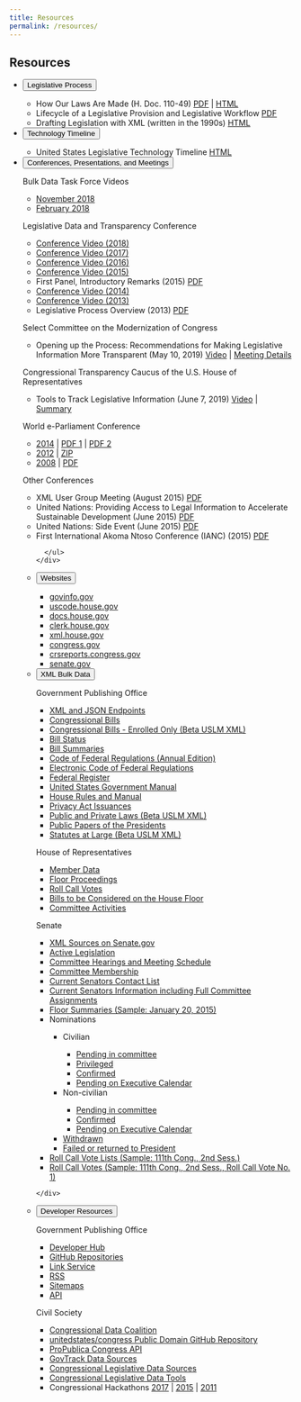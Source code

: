```yaml
---
title: Resources
permalink: /resources/
---
```


<div class="usa-grid-full">
<h2>Resources</h2>
<ul class="usa-accordion">
    <li>
    <button class="usa-accordion-button"
      aria-expanded="true"
      aria-controls="a1">
   Legislative Process
    </button>
    <div id="a1" class="usa-accordion-content">
             <ul><li>How Our Laws Are Made (H. Doc. 110-49) <a href="https://www.govinfo.gov/content/pkg/CDOC-110hdoc49/pdf/CDOC-110hdoc49.pdf">PDF</a> | <a href="https://www.congress.gov/resources/display/content/How+Our+Laws+Are+Made+-+Learn+About+the+Legislative+Process">HTML</a></li>
               <li>Lifecycle of a Legislative Provision and Legislative Workflow <a href="{{ site.baseurl }}/resources/lifecycle-legislative-provision-released-01.pdf">PDF</a></li>
       <li>Drafting Legislation with XML (written in the 1990s) <a href="http://xml.house.gov/drafting.htm">HTML</a></li>    
        </ul>
    </div>
  </li>
     <li>
    <button class="usa-accordion-button"
      aria-expanded="true"
      aria-controls="a2">
     Technology Timeline
    </button>
    <div id="a2" class="usa-accordion-content">
             <ul>   
       <li>United States Legislative Technology Timeline <a href="http://xml.house.gov/resources/TechTimeline.htm">HTML</a></li>       
      </ul>
    </div>
  </li>
  
  
  
  
  
  <li>
    <button class="usa-accordion-button"
      aria-expanded="false"
      aria-controls="a3">
    Conferences, Presentations, and Meetings
    </button>
    <div id="a3" class="usa-accordion-content">
        <p>Bulk Data Task Force Videos</p>
        <ul>
            <li><a href="https://vimeo.com/311682809/fc3d1c2a45">November 2018</a></li>
            <li><a href="https://vimeo.com/311683547/eb0eab832b">February 2018</a></li>    
        </ul>
     <p>Legislative Data and Transparency Conference</p>
    <ul>
<li><a href="https://www.youtube.com/watch?v=9up3Lnpy1O0">Conference Video (2018)</a></li> 
<li><a href="https://www.youtube.com/watch?v=Bv8vlaIQ6-o">Conference Video (2017)</a></li>  
<li><a href="https://youtu.be/dkC_HsFiq2Q">Conference Video (2016)</a></li>
<li><a href="https://youtu.be/OAWKWMqLPJ0">Conference Video (2015)</a></li>
<li>First Panel, Introductory Remarks (2015) <a href="http://xml.house.gov/resources/LDTC15_Introduction_FirstPanel.pdf">PDF</a></li>
<li><a href="https://youtu.be/MVqNNlluPr0">Conference Video (2014)</a></li>
<li><a href="https://youtu.be/H1moMDvVhAM">Conference Video (2013)</a></li>
  <li>Legislative Process Overview (2013) <a href="http://xml.house.gov/resources/LegislativeProcessOverview.pdf">PDF</a></li>
        </ul>
 <p>Select Committee on the Modernization of Congress</p>
        <ul>
<li>Opening up the Process: Recommendations for Making Legislative Information More Transparent (May 10, 2019) <a href="https://www.youtube.com/watch?v=-qLMtYemXyE">Video</a> | <a href="https://docs.house.gov/Committee/Calendar/ByEvent.aspx?EventID=109468">Meeting Details</a></li>              
      </ul>
      <p> Congressional Transparency Caucus of the U.S. House of Representatives</p>
        <ul>
      <li> Tools to Track Legislative Information (June 7, 2019) <a href="https://www.youtube.com/watch?v=0mIzjT8e0yE&feature=youtu.be">Video</a> | <a href="https://transparencycaucus.info/2019/06/08/transparency-caucus-features-tools-to-track-legislative-information/">Summary</a></li>     
     </ul>
      <p>World e-Parliament Conference</p>
  <ul>
<li><a href="http://wepc2014.org/">2014</a> | <a href="https://wepc2014.files.wordpress.com/2014/05/reeves.pdf">PDF 1</a> | <a href="https://wepc2014.files.wordpress.com/2014/05/gullickson.pdf">PDF 2</a></li>
          <li><a href="http://www.ictparliament.org/WePC2012/">2012</a> | <a href="http://xml.house.gov/2012/WePC2012-Presentation.zip">ZIP</a></li>
    <li><a href="http://www.ictparliament.org/worldeparliamentconference2008/">2008</a> | <a href="http://xml.house.gov/World_EParliamentConference_LegislationInXML_USHouse_USA.pdf">PDF</a></li>
        </ul>
      <p>Other Conferences</p>
        <ul>
                             <li>XML User Group Meeting (August 2015) <a href="http://xml.house.gov/resources/XMLUserGroupMeeting_August_2015_Gullickson.pdf">PDF</a></li>
          <li>United Nations: Providing Access to Legal Information to Accelerate Sustainable Development (June 2015) <a href="http://workspace.unpan.org/sites/Internet/Documents/Reeves%20presentation%20final.ppt.pdf">PDF</a></li>
            <li>United Nations: Side Event (June 2015) <a href="http://www.idlo.int/sites/default/files/pdfs/events/Concept%20Note%20and%20Agenda%20Side%20Event%20Access%20to%20Legal%20Information.pdf">PDF</a></li>
          <li>First International Akoma Ntoso Conference (IANC) (2015) <a href="http://xml.house.gov/resources/2015-IANC-Presentation_Gullickson.pdf">PDF</a></li>     
         
      </ul>
    </div>
  </li>
  
  <li>
    <button class="usa-accordion-button"
      aria-expanded="false"
      aria-controls="a4">
  Websites
    </button>
    <div id="a4" class="usa-accordion-content">
  <ul>   
      <li><a href="https://www.govinfo.gov">govinfo.gov</a></li>
      <li><a href="http://uscode.house.gov">uscode.house.gov</a></li>
      <li><a href="https://docs.house.gov">docs.house.gov</a></li>
      <li><a href="http://clerk.house.gov">clerk.house.gov</a></li>
      <li><a href="http://xml.house.gov">xml.house.gov</a></li>
      <li><a href="https://www.congress.gov">congress.gov</a></li>
      <li><a href="https://crsreports.congress.gov/">crsreports.congress.gov</a></li>
      <li><a href="https://www.senate.gov">senate.gov</a></li>
      </ul>
    </div>
  </li>
    <li>
    <button class="usa-accordion-button"
      aria-expanded="false"
      aria-controls="a5">
  XML Bulk Data
    </button>
    <div id="a5" class="usa-accordion-content">
        <p>Government Publishing Office</p>
      <ul>   
       <li><a href="https://www.govinfo.gov/bulkdata">XML and JSON Endpoints</a></li>
       <li><a href="https://www.govinfo.gov/bulkdata/BILLS">Congressional Bills</a></li> 
       <li><a href="https://www.govinfo.gov/bulkdata/BILLS/uslm">Congressional Bills - Enrolled Only (Beta USLM XML)</a></li>  
       <li><a href="https://www.govinfo.gov/bulkdata/BILLSTATUS">Bill Status</a></li>   
       <li><a href="https://www.govinfo.gov/bulkdata/BILLSUM">Bill Summaries</a></li> 
       <li><a href="https://www.govinfo.gov/bulkdata/CFR">Code of Federal Regulations (Annual Edition)</a></li> 
        <li><a href="https://www.govinfo.gov/bulkdata/ECFR">Electronic Code of Federal Regulations</a></li>  
        <li><a href="https://www.govinfo.gov/bulkdata/FR">Federal Register</a></li>  
        <li><a href="https://www.govinfo.gov/bulkdata/GOVMAN">United States Government Manual</a></li>  
        <li><a href="https://www.govinfo.gov/bulkdata/HMAN">House Rules and Manual</a></li>  
        <li><a href="https://www.govinfo.gov/bulkdata/PAI">Privacy Act Issuances</a></li>  
        <li><a href="https://www.govinfo.gov/bulkdata/PLAW">Public and Private Laws (Beta USLM XML)</a></li> 
        <li><a href="https://www.govinfo.gov/bulkdata/PPP">Public Papers of the Presidents</a></li>  
        <li><a href="https://www.govinfo.gov/bulkdata/STATUTE">Statutes at Large (Beta USLM XML)</a></li>  
        </ul>
        <p>House of Representatives</p>
        <ul>
            <li><a href="http://clerk.house.gov/xml/lists/MemberData.xml">Member Data</a></li>
             <li><a href="http://clerk.house.gov/floorsummary/floor-download.aspx">Floor Proceedings</a></li>
            <li><a href="http://clerk.house.gov/legislative/legvotes.aspx">Roll Call Votes</a></li>    
            <li><a href="http://docs.house.gov/floor">Bills to be Considered on the House Floor</a></li>    
            <li><a href="http://docs.house.gov/committee">Committee Activities</a></li>    
        </ul>
        <p>Senate</p>
        <ul>
            <li><a href="https://www.senate.gov/general/XML.htm">XML Sources on Senate.gov</a></li>
            <li><a href="https://www.senate.gov/reference/active_bill_type/115.xml">Active Legislation</a></li>
             <li><a href="https://www.senate.gov/general/committee_schedules/hearings.xml">Committee Hearings and Meeting Schedule</a></li>
            <li><a href="https://www.senate.gov/general/committee_membership/committee_memberships_SSAP.xml"> Committee Membership</a></li>    
<li><a href="https://www.senate.gov/general/contact_information/senators_cfm.xml">Current Senators Contact List</a></li>    
<li><a href="https://www.senate.gov/legislative/LIS_MEMBER/cvc_member_data.xml">Current Senators Information including Full Committee Assignments</a></li>    
<li><a href="https://www.senate.gov/legislative/LIS/floor_activity/01_20_2017_Senate_Floor.xml">Floor Summaries (Sample: January 20, 2015) </a></li>    
<li>Nominations</li>
<ul>
<li>Civilian</li>
<ul>
<li><a href="https://www.senate.gov/legislative/LIS/nominations/NomCivilianPendingCommittee.xml">Pending in committee</a></li>   
<li><a href="https://www.senate.gov/legislative/LIS/nominations/NomPrivileged.xml"> Privileged</a></li>   
<li><a href="https://www.senate.gov/legislative/LIS/nominations/NomCivilianConfirmed.xml"> Confirmed</a></li>  
<li><a href="https://www.senate.gov/legislative/LIS/nominations/NomCivilianPendingCalendar.xml">Pending on Executive Calendar</a></li>  
</ul>
<li>Non-civilian</li>
<ul>
<li><a href="https://www.senate.gov/legislative/LIS/nominations/NomNonCivilianPendingCommittee.xml">Pending in committee</a></li>  
<li><a href="https://www.senate.gov/legislative/LIS/nominations/NomNonCivilianConfirmed.xml"> Confirmed</a></li>  
<li><a href="https://www.senate.gov/legislative/LIS/nominations/NomNonCivilianPendingCalendar.xml">Pending on Executive Calendar</a></li>  
</ul>
<li><a href="https://www.senate.gov/legislative/LIS/nominations/NomWithdrawn.xml"> Withdrawn</a></li>  
<li><a href="https://www.senate.gov/legislative/LIS/nominations/NomFailedOrReturned.xml">Failed or returned to President</a></li>
</ul>
<li><a href="http://www.senate.gov/legislative/LIS/roll_call_lists/vote_menu_111_2.xml">Roll Call Vote Lists (Sample: 111th Cong., 2nd Sess.) </a></li>  
<li><a href="https://www.senate.gov/legislative/LIS/roll_call_votes/vote1112/vote_111_2_00001.xml">Roll Call Votes (Sample: 111th Cong., 2nd Sess., Roll Call Vote No. 1)</a></li>  
        </ul>
            
    </div>
  </li>
  
  <li>
    <button class="usa-accordion-button"
      aria-expanded="false"
      aria-controls="a6">
Developer Resources
    </button>
    <div id="a6" class="usa-accordion-content">
   <p>Government Publishing Office</p>
      <ul>   
       <li><a href="https://www.govinfo.gov/developers">Developer Hub</a></li>       
       <li><a href="https://github.com/usgpo">GitHub Repositories</a></li>
       <li><a href="https://www.govinfo.gov/link-docs">Link Service</a></li>   
       <li><a href="https://www.govinfo.gov/feeds">RSS</a></li>   
       <li><a href="https://github.com/usgpo/sitemap">Sitemaps</a></li>   
       <li><a href="https://api.govinfo.gov">API</a></li>   
      </ul>
        <p>Civil Society</p>
      <ul>   
           <li><a href="http://congressionaldata.org/">Congressional Data Coalition</a></li>  
          <li><a href="https://github.com/unitedstates/congress">unitedstates/congress Public Domain GitHub Repository</a></li>
          <li><a href="https://projects.propublica.org/api-docs/congress-api/">ProPublica Congress API</a></li>
          <li><a href="https://www.govtrack.us/about-our-data">GovTrack Data Sources</a></li>
      <li><a href="https://docs.google.com/document/d/1paaZWIvupsK7OdqIwcdbah63AdU5U_RcuqXqFv9CcQ0/edit">Congressional Legislative Data Sources</a></li>       
       <li><a href="https://docs.google.com/document/d/1nEmXIAlwhJYr9Z5JtEwOKUGnxu9B2lANnzIKMdWqiEs/edit">Congressional Legislative Data Tools</a></li>
       <li>Congressional Hackathons <a href="http://congressionaldata.org/recap-of-the-third-congressional-hackathon/">2017</a> | <a href="http://congressionaldata.org/second-congressional-hackathon-a-great-success/">2015</a> | <a href="https://sunlightfoundation.com/2011/12/08/in-hackwetrust-the-house-of-representatives-opens-its-doors-to-transparency-through-technology/">2011</a></li>
  </ul>           
</div>



